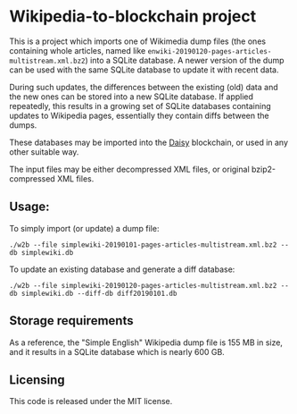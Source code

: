 # Wikipedia-to-blockchain project

This is a project which imports one of Wikimedia dump files (the ones containing whole articles, 
named like `enwiki-20190120-pages-articles-multistream.xml.bz2`) into a SQLite database. A newer
version of the dump can be used with the same SQLite database to update it with recent data.

During such updates, the differences between the existing (old) data and the new ones
can be stored into a new SQLite database. If applied repeatedly, this results in a growing
set of SQLite databases containing updates to Wikipedia pages, essentially they contain diffs
between the dumps. 

These databases may be imported into the [Daisy](https://github.com/ivoras/daisy) blockchain,
or used in any other suitable way.

The input files may be either decompressed XML files, or original bzip2-compressed XML files.

## Usage:

To simply import (or update) a dump file:

```
./w2b --file simplewiki-20190101-pages-articles-multistream.xml.bz2 --db simplewiki.db
```

To update an existing database and generate a diff database:

```
./w2b --file simplewiki-20190120-pages-articles-multistream.xml.bz2 --db simplewiki.db --diff-db diff20190101.db
```

## Storage requirements

As a reference, the "Simple English" Wikipedia dump file is 155 MB in size, and it results in
a SQLite database which is nearly 600 GB.

## Licensing

This code is released under the MIT license.
